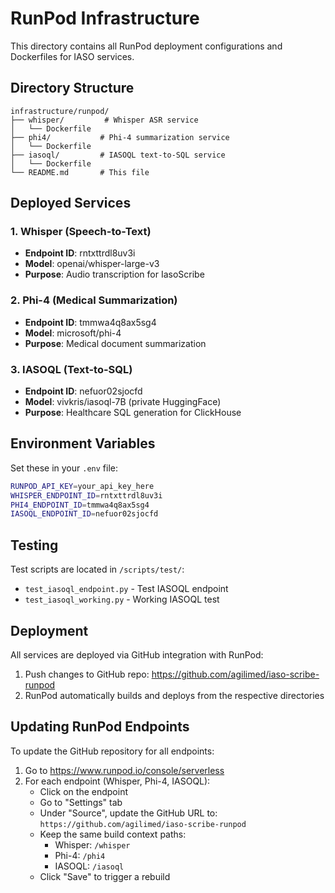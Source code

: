 # RunPod Infrastructure

This directory contains all RunPod deployment configurations and Dockerfiles for IASO services.

## Directory Structure

```
infrastructure/runpod/
├── whisper/         # Whisper ASR service
│   └── Dockerfile
├── phi4/           # Phi-4 summarization service  
│   └── Dockerfile
├── iasoql/         # IASOQL text-to-SQL service
│   └── Dockerfile
└── README.md       # This file
```

## Deployed Services

### 1. Whisper (Speech-to-Text)
- **Endpoint ID**: rntxttrdl8uv3i
- **Model**: openai/whisper-large-v3
- **Purpose**: Audio transcription for IasoScribe

### 2. Phi-4 (Medical Summarization)
- **Endpoint ID**: tmmwa4q8ax5sg4
- **Model**: microsoft/phi-4
- **Purpose**: Medical document summarization

### 3. IASOQL (Text-to-SQL)
- **Endpoint ID**: nefuor02sjocfd
- **Model**: vivkris/iasoql-7B (private HuggingFace)
- **Purpose**: Healthcare SQL generation for ClickHouse

## Environment Variables

Set these in your `.env` file:

```bash
RUNPOD_API_KEY=your_api_key_here
WHISPER_ENDPOINT_ID=rntxttrdl8uv3i
PHI4_ENDPOINT_ID=tmmwa4q8ax5sg4
IASOQL_ENDPOINT_ID=nefuor02sjocfd
```

## Testing

Test scripts are located in `/scripts/test/`:
- `test_iasoql_endpoint.py` - Test IASOQL endpoint
- `test_iasoql_working.py` - Working IASOQL test

## Deployment

All services are deployed via GitHub integration with RunPod:
1. Push changes to GitHub repo: https://github.com/agilimed/iaso-scribe-runpod
2. RunPod automatically builds and deploys from the respective directories

## Updating RunPod Endpoints

To update the GitHub repository for all endpoints:

1. Go to https://www.runpod.io/console/serverless
2. For each endpoint (Whisper, Phi-4, IASOQL):
   - Click on the endpoint
   - Go to "Settings" tab
   - Under "Source", update the GitHub URL to: `https://github.com/agilimed/iaso-scribe-runpod`
   - Keep the same build context paths:
     - Whisper: `/whisper`
     - Phi-4: `/phi4`
     - IASOQL: `/iasoql`
   - Click "Save" to trigger a rebuild